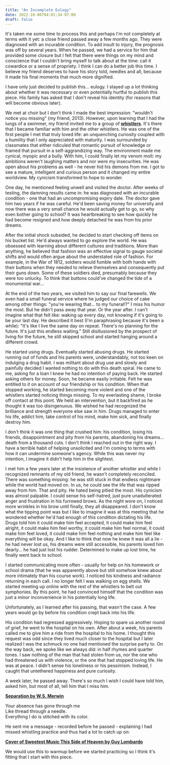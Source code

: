 ```yaml
---
title: "An Incomplete Eulogy"
date: 2022-10-06T04:01:34-07:00
draft: false
---
```


It's taken me some time to process this and perhaps I'm not completely at terms with it yet: a close friend passed away a few months ago. They were diagnosed with an incurable condition. To add insult to injury, the prognosis was off by several years. When he passed, we had a service for him that provided some closure but I felt that there were things on my mind and conscience that I couldn't bring myself to talk about at the time: call it cowardice or a sense of propriety. I think I can do a better job this time. I believe my friend deserves to have his story told, needles and all, because it made his final moments that much more dignified. 

I have only just decided to publish this... eulogy. I stayed up a lot thinking about whether it was necessary or even potentially hurtful to publish this piece. His family has asked that I don't reveal his identity (for reasons that will become obvious later). 

We met at choir but I don't think I made the best impression: "wouldn't notice you missing" (my friend, 2013). However, upon learning that I had the lungs of a swimmer, my friend invited me to a group of **[whistlers](https://www.youtube.com/watch?v=KCzyQ2Rfj1c&ab_channel=Jubilee)**. It's there that I became familiar with him and the other whistlers. He was one of the first people I met that truly loved life: an unquenching curiosity coupled with a humility that I only appreciated with maturity. I was surrounded by classmates that either ridiculed that romantic pursuit of knowledge or framed that pursuit in a self-aggrandizing way. The environment made me cynical, myopic and a bully. With him, I could finally let my venom molt: my ambitions weren't laughing matters and nor were my insecurities. He was open about his problems as well - he never hid his demons from me. I got to see a mature, intelligent and curious person and it changed my entire worldview. My cynicism transformed to hope to wonder.

One day, he mentioned feeling unwell and visited the doctor. After weeks of testing, the damning results came in: he was diagnosed with an incurable condition - one that had an uncompromising expiry date. The doctor gave him two years if he was careful. He'd been saving money for university and now there was a very small chance he would actually get to go, so why even bother going to school? It was heartbreaking to see how quickly he had become resigned and how deeply detached he was from his prior dreams. 

After the initial shock subsided, he decided to start checking off items on his bucket list. He'd always wanted to go explore the world. He was obsessed with learning about different cultures and traditions. More than anything, he believed that fashion was an effective signal to gauge societal shifts and would often argue about the understated role of fashion. For example, in the War of 1812, soldiers would fumble with both hands with their buttons when they needed to relieve themselves and consequently put their guns down. Some of these soldiers died, presumably because they were too unlucky. To think that buttons could've changed the tide of a monumental war... 

At the end of the two years, we visited him to say our final farewells. We even had a small funeral service where he judged our choice of cake among other things: "you're wearing that... to my funeral!?" I miss his humor the most. But he didn't pass away that year. Or the year after. I can't imagine what that felt like: waking up every day, not knowing if it's going to be your last day. He described it best (I'm paraphrasing because it's been a while): "It's like I live the same day on repeat. There's no planning for the future. It's just this endless waiting." Still disillusioned by the prospect of living for the future, he still skipped school and started hanging around a different crowd. 

He started using drugs. Eventually started abusing drugs. He started running out of funds and his parents were, understandably, not too keen on indulging a drug habit. I was militant about drug use and slowly and painfully decided I wanted nothing to do with this death spiral. He came to me, asking for a loan I knew he had no intention of paying back. He started asking others for money. Soon, he became easily irritable. Felt he was entitled to it on account of our friendship or his condition. When that stopped working, he started becoming more violent and one of the whistlers started noticing things missing. To my everlasting shame, I broke off contact at this point. We held an intervention, but it backfired as he thought it was too disingenuous. We wished he had recognized the brilliance and strength everyone else saw in him. Drugs managed to enter his life, addict him, take control of his mind, make him sick, and finally destroy him.

I don't think it was one thing that crushed him: his condition, losing his friends, disappointment and pity from his parents, abandoning his dreams... death from a thousand cuts. I don't think I reached out in the right way. I have a terrible habit of helping unsolicited and I'm coming to terms with how it can undermine someone's agency. While this was never my intention, I imagine it didn't help him in the slightest. 

I met him a few years later at the insistence of another whistler and while I recognized remnants of my old friend, he wasn't completely reconciled. There was something missing: he was still stuck in that endless nightmare while the world had moved on. In us, he could see the life that was ripped away from him. That and pity. He hated being pitied the most. His cynicism was almost palpable. I could sense his self-hatred, just pure unadulterated anger and frustration in his furrowed brows. As the night wore on, I noticed more wrinkles in his brow until finally, they all disappeared. I don't know what the tipping point was but I like to imagine it was at this meeting that he wondered whether he'd had enough of this condition dictating his life. Drugs told him it could make him feel accepted, it could make him feel alright, it could make him feel worthy, it could make him feel normal, it could make him feel loved, it could make him feel nothing and make him feel like everything will be okay. And I like to think that now he knew it was all a lie - he had never lost us, his dreams were still accessible, his parents loved him dearly... he had just lost his rudder. Determined to make up lost time, he finally went back to school. 

I started communicating more often - usually for help on his homework or school drama (that he was apparently above but still somehow knew about more intimately than his course work). I noticed his kindness and radiance returning in each call. I no longer felt I was walking on egg shells. We started meeting up online with the rest of the whistlers to belt out symphonies. By this point, he had convinced himself that the condition was just a minor inconvenience in his potentially long life. 

Unfortunately, as I learned after his passing, that wasn't the case. A few years would go by before his condition crept back into his life. 

His condition had regressed aggressively. Hoping to spare us another round of grief, he went to the hospital on his own. After about a week, his parents called me to give him a ride from the hospital to his home. I thought this request was odd since they lived much closer to the hospital but I later realized I was the schmuck no one had mentioned the surprise party to. On the way back, we spoke like we always did: in half rhymes and quarter tones. I saw nothing of the man that had stolen from us, nor the one who had threatened us with violence, or the one that had stopped loving life. He was at peace. I didn't sense his loneliness or his pessimism. Instead, I caught that untethered happiness and pure curiosity. 

A week later, he passed away. There's so much I wish I could have told him, asked him, but most of all, tell him that I miss him.

**[Separation by W.S. Merwin](https://www.poetryfoundation.org/poetrymagazine/poems/28891/separation-56d21285b2140)**

Your absence has gone through me \
Like thread through a needle.\
Everything I do is stitched with its color.

He sent me a message - recorded before he passed - explaining I had missed whistling practice and thus had a lot to catch up on:

**[Cover of Sweetest Music This Side of Heaven by Guy Lombardo](https://soundcloud.com/ankil-p/whistling-cover-to-the-opening-to-the-sweetest-side-of-heaven)**

We would use this to warmup before we started practicing so I think it's fitting that I start with this piece. 
